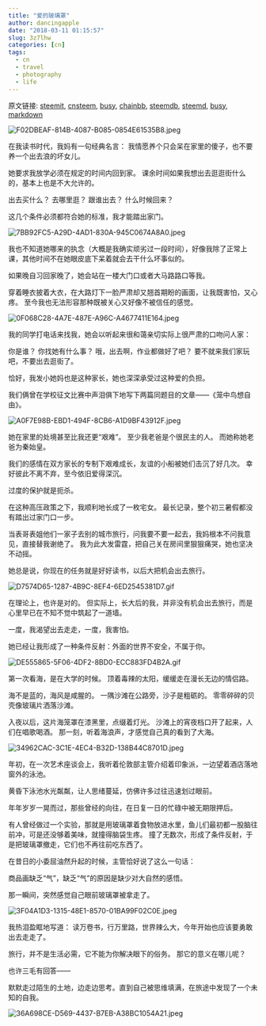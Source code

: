 ```yaml
---
title: "爱的玻璃罩"
author: dancingapple
date: "2018-03-11 01:15:57"
slug: 3z7lhw
categories: [cn]
tags: 
  - cn
  - travel
  - photography
  - life
---
```


原文链接: [steemit](https://steemit.com), [cnsteem](https://cnsteem.com), [busy](https://busy.org), [chainbb](https://chainbb.com), [steemdb](https://steemdb.com), [steemd](https://steemd.com), [busy](https://busy.org), [markdown](https://raw.githubusercontent.com/pzhaonet/steem_dancingapple/master/content/post/3z7lhw.md)

![F02DBEAF-814B-4087-B085-0854E61535B8.jpeg](https://steemitimages.com/DQmUTn7ivxJPf8jvqMU9y15cL1WAqeb8ie46UP58uTpxrkB/F02DBEAF-814B-4087-B085-0854E61535B8.jpeg)

在我读书时代，我妈有一句经典名言：
我情愿养个只会呆在家里的傻子，也不要养一个出去浪的坏女儿。

她要求我放学必须在规定的时间内回到家。
课余时间如果我想出去逛逛街什么的，基本上也是不大允许的。

出去买什么？
去哪里逛？
跟谁出去？
什么时候回来？

这几个条件必须都符合她的标准，我才能踏出家门。

![7BB92FC5-A29D-4AD1-830A-945C0674A8A0.jpeg](https://steemitimages.com/DQmcxjjyj9TkVjqkasY9jJTZ6XPbTaWneCKwQHMjfW6Nb1c/7BB92FC5-A29D-4AD1-830A-945C0674A8A0.jpeg)

我也不知道她哪来的执念（大概是我确实顽劣过一段时间），好像我除了正常上课，其他时间不在她眼皮底下呆着就会去干什么坏事似的。

如果晚自习回家晚了，她会站在一楼大门口或者大马路路口等我。

穿着睡衣披着大衣，在大路灯下一脸严肃却又翘首期盼的画面，让我既害怕，又心疼。
至今我也无法形容那种既被关心又好像不被信任的感觉。

![0F068C28-4A7E-487E-A96C-A4677411E164.jpeg](https://steemitimages.com/DQmaj3Mo5zpnu4JGurJZod9BYKfFKCLVKjNF4w6t1YbsAFo/0F068C28-4A7E-487E-A96C-A4677411E164.jpeg)

我的同学打电话来找我，她会以听起来很和蔼亲切实际上很严肃的口吻问人家：

你是谁？
你找她有什么事？
哦，出去啊，作业都做好了吧？
要不就来我们家玩吧，不要出去逛街了。

恰好，我发小她妈也是这种家长，她也深深承受过这种爱的负担。

我们俩曾在学校征文比赛中声泪俱下地写下两篇同题目的文章——《笼中鸟想自由》。

![A0F7E98B-EBD1-494F-8CB6-A1D9BF43912F.jpeg](https://steemitimages.com/DQmd4t5FSrq6yEtcwAskZBZFcqSUHp1hACREGqMZ72mBRc4/A0F7E98B-EBD1-494F-8CB6-A1D9BF43912F.jpeg)

她在家里的处境甚至比我还更“艰难”。
至少我老爸是个很民主的人。
而她称她老爸为秦始皇。

我们的感情在双方家长的专制下艰难成长，友谊的小船被她们击沉了好几次。
幸好彼此不离不弃，至今依旧爱得深沉。

过度的保护就是扼杀。

在这种高压政策之下，我顺利地长成了一枚宅女。
最长记录，整个初三暑假都没有踏出过家门口一步。

当表哥表姐他们一家子去别的城市旅行，问我要不要一起去，我妈根本不问我意见，直接替我谢绝了。
我为此大发雷霆，把自己关在房间里狠狠痛哭，她也坚决不动摇。

她总是说，你现在的任务就是好好读书，以后大把机会出去旅行。

![D7574D65-1287-4B9C-8EF4-6ED2545381D7.gif](https://steemitimages.com/DQmXE9aXYxXqZYMzbcRoj2PKR4ngDZZ78YAKiKq32hYuC7U/D7574D65-1287-4B9C-8EF4-6ED2545381D7.gif)

在理论上，也许是对的。
但实际上，长大后的我，并非没有机会出去旅行，而是心里早已在不知不觉中筑起了一道墙。

一度，我渴望出去走走，一度，我害怕。

她已经让我形成了一种条件反射：外面的世界不安全，不属于你。

![DE555865-5F06-4DF2-8BD0-ECC883FD4B2A.gif](https://steemitimages.com/DQmPZzfEsYgPjdBLUThF1ssdqzw2MbcXQVNpoBu65n54iJQ/DE555865-5F06-4DF2-8BD0-ECC883FD4B2A.gif)

第一次看海，是在大学的时候。
顶着毒辣的太阳，缓缓走在漫长无边的情侣路。

海不是蓝的，海风是咸腥的。
一隅沙滩在公路旁，沙子是粗砺的。
零零碎碎的贝壳像玻璃片洒落沙滩。

入夜以后，这片海笼罩在漆黑里，点缀着灯光。
沙滩上的宵夜档口开了起来，人们在唱歌喝酒。
那一刻，听着海浪声，才感觉自己真的看到了大海。

![34962CAC-3C1E-4EC4-B32D-138B44C8701D.jpeg](https://steemitimages.com/DQmdzVUqotwrB4zfXbAviEGYNz8ZNjYinFFBQnP6HZ7E67b/34962CAC-3C1E-4EC4-B32D-138B44C8701D.jpeg)

年初，在一次艺术座谈会上，我听着伦敦部主管介绍着印象派，一边望着酒店落地窗外的泳池。

黄昏下泳池水光粼粼，让人思绪蔓延，仿佛许多过往迅速划过眼前。

年年岁岁一晃而过，那些曾经的向往，在日复一日的忙碌中被无期限押后。

有人曾经做过一个实验，那就是用玻璃罩着食物放进水里，鱼儿们最初都一股脑往前冲，可是还没够着美味，就撞得脑袋生疼。
撞了无数次，形成了条件反射，于是把玻璃罩撤走，它们也不再往前吃东西了。

在昔日的小委屈油然升起的时候，主管恰好说了这么一句话：

商品画缺乏“气”，缺乏“气”的原因是缺少对大自然的感悟。

那一瞬间，突然感觉自己眼前玻璃罩被拿走了。

![3F04A1D3-1315-48E1-8570-01BA99F02C0E.jpeg](https://steemitimages.com/DQmfEeahwZS2gZF1Uffx5fZVTog8Gop5H52FcNW9hxq7gLg/3F04A1D3-1315-48E1-8570-01BA99F02C0E.jpeg)

我热泪盈眶地写道：
读万卷书，行万里路，世界辣么大，今年开始也应该要勇敢出去走走了。

旅行，并不是生活必需，它不能为你解决眼下的俗务。
那它的意义在哪儿呢？

也许三毛有回答——

默默走过陌生的土地，边走边思考。直到自己被思维填满，在旅途中发现了一个未知的自我。

![36A698CE-D569-4437-B7EB-A38BC1054A21.jpeg](https://steemitimages.com/DQmV5h9asnP6dCZpjkQgJcRxPrCLX6czfDj2tHkvWWps1LZ/36A698CE-D569-4437-B7EB-A38BC1054A21.jpeg)

